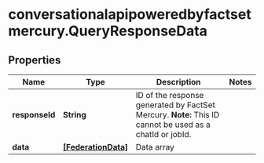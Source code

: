# conversationalapipoweredbyfactsetmercury.QueryResponseData

## Properties

Name | Type | Description | Notes
------------ | ------------- | ------------- | -------------
**responseId** | **String** | ID of the response generated by FactSet Mercury. **Note:** This ID cannot be used as a chatId or jobId. | 
**data** | [**[FederationData]**](FederationData.md) | Data array | 


